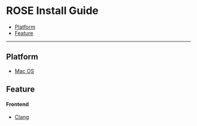 ROSE Install Guide
==================

* [Platform](#platform)
* [Feature](#feature)

---

## Platform
* [Mac OS](./installation/macports.md)

## Feature

#### Frontend
* [Clang](./installation/clang.md)

